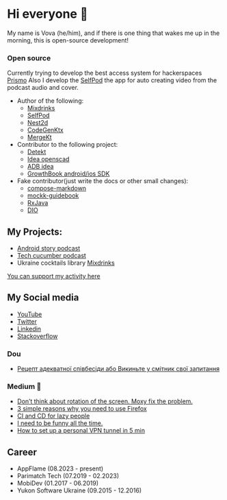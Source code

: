 # Hi everyone 👋

My name is Vova (he/him), and if there is one thing that wakes me up in the morning, this is open-source development!

### Open source
Currently trying to develop the best access system for hackerspaces [Prismo](https://github.com/hacklabkyiv/prismo)
Also I develop the [SelfPod](https://github.com/vovastelmashchuk/selfpod) the app for auto creating video from the podcast audio and cover.

- Author of the following:
  - [Mixdrinks](http://mixdrinks.org/)
  - [SelfPod](https://github.com/vovastelmashchuk/selfpod)
  - [Nest2d](https://github.com/VovaStelmashchuk/nest2D)
  - [CodeGenKtx](https://github.com/parimatchtech/codegen-ktx)
  - [MergeKt](https://github.com/parimatch-tech/mergekt)
- Contributor to the following project:
  - [Detekt](https://github.com/detekt/detekt)
  - [Idea openscad](https://github.com/ldenisey/idea-openscad)
  - [ADB idea](https://github.com/pbreault/adb-idea)
  - [GrowthBook android/ios SDK](https://github.com/growthbook/growthbook-kotlin)
- Fake contributor(just write the docs or other small changes):
  - [compose-markdown](https://github.com/jeziellago/compose-markdown) 
  - [mockk-guidebook](https://github.com/NotWoods/mockk-guidebook)
  - [RxJava](https://github.com/ReactiveX/RxJava)
  - [DIO](https://github.com/flutterchina/dio)

## My Projects:

- [Android story podcast](https://shows.acast.com/62efce09bcb3d10013e2cc9b)
- [Tech cucumber podcast](https://anchor.fm/techcucumber)
- Ukraine cocktails library [Mixdrinks](http://mixdrinks.org/)

[You can support my activity here](https://www.patreon.com/androidstory)

## My Social media
- [YouTube](https://www.youtube.com/channel/UC4yIia8VAd1qQWDVobBxH1A)
- [Twitter][twitter]
- [Linkedin][linkedin]
- [Stackoverflow](https://stackoverflow.com/users/7341528/vova-stelmashchuk?tab=profile)

### Dou
- [Рецепт адекватної співбесіди або Викиньте у смітник свої запитання](https://dou.ua/forums/topic/36261/)

### Medium :memo:
<!-- MEDIUM:START -->
- [Don’t think about rotation of the screen. Moxy fix the problem.](https://itnext.io/dont-think-about-rotation-of-the-screen-moxy-fix-the-problem-e861d52a0d12?source=rss-cec3e8e0d4be------2)
- [3 simple reasons why you need to use Firefox](https://medium.com/@vovochkastelmashchuk/3-simple-reasons-why-you-need-to-use-firefox-2c5f97d0dc82?source=rss-cec3e8e0d4be------2)
- [CI and CD for lazy people](https://medium.com/@vovochkastelmashchuk/ci-and-cd-for-people-2905d1b5a5f3?source=rss-cec3e8e0d4be------2)
- [I need to be funny all the time.](https://medium.com/@vovochkastelmashchuk/i-need-to-be-funny-all-the-time-9c01ab00b2fe?source=rss-cec3e8e0d4be------2)
- [How to set up a personal VPN tunnel in 5 min](https://medium.com/@vovochkastelmashchuk/how-set-up-personal-vpn-tunnel-for-5-min-f8f05b80be2a?source=rss-cec3e8e0d4be------2)
<!-- MEDIUM:END -->

## Career
- AppFlame (08.2023 - present)
- Parimatch Tech (07.2019 - 02.2023)
- MobiDev (01.2017 - 06.2019)
- Yukon Software Ukraine (09.2015 - 12.2016)

[twitter]: https://twitter.com/smallstells
[linkedin]: https://www.linkedin.com/in/volodymyr-stelmashchuk-2631b9118/

